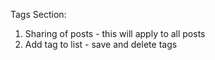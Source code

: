 Tags Section:
1. Sharing of posts - this will apply to all posts
2. Add tag to list - save and delete tags